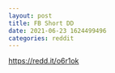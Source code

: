 ```yaml
--- 
layout: post 
title: FB Short DD 
date: 2021-06-23 1624499496 
categories: reddit 
--- 
```

https://redd.it/o6r1ok